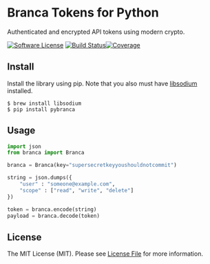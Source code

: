 #  Branca Tokens for Python

Authenticated and encrypted API tokens using modern crypto.

[![Software License](https://img.shields.io/badge/license-MIT-brightgreen.svg?style=flat-square)](LICENSE.md)
[![Build Status](https://img.shields.io/travis/tuupola/branca-python/master.svg?style=flat-square)](https://travis-ci.org/tuupola/branca-python)[![Coverage](https://img.shields.io/codecov/c/github/tuupola/branca-python.svg?style=flat-square)](https://codecov.io/github/tuupola/branca-python)

## Install

Install the library using pip. Note that you also must have [libsodium](https://download.libsodium.org/doc/) installed.

```
$ brew install libsodium
$ pip install pybranca
```

## Usage

```python
import json
from branca import Branca

branca = Branca(key="supersecretkeyyoushouldnotcommit")

string = json.dumps({
    "user" : "someone@example.com",
    "scope" : ["read", "write", "delete"]
})

token = branca.encode(string)
payload = branca.decode(token)
```

## License

The MIT License (MIT). Please see [License File](LICENSE.md) for more information.